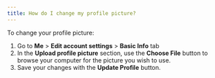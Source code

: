```yaml
---
title: How do I change my profile picture?
---
```

To change your profile picture:

1. Go to **Me** > **Edit account settings** > **Basic Info** tab
2. In the **Upload profile picture** section, use the **Choose File** button to browse your computer for the picture you wish to use.
3. Save your changes with the **Update Profile** button.